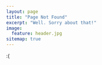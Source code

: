 ```yaml
---
layout: page
title: "Page Not Found"
excerpt: "Well. Sorry about that!"
image:
  feature: header.jpg
sitemap: true
---  
```


:(

<script type="text/javascript">
  var GOOG_FIXURL_LANG = 'en';
  var GOOG_FIXURL_SITE = '{{ site.url }}'
</script>
<script type="text/javascript"
  src="http://linkhelp.clients.google.com/tbproxy/lh/wm/fixurl.js">
</script>
